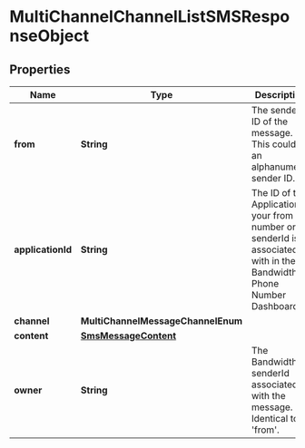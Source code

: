 

# MultiChannelChannelListSMSResponseObject


## Properties

| Name | Type | Description | Notes |
|------------ | ------------- | ------------- | -------------|
|**from** | **String** | The sender ID of the message. This could be an alphanumeric sender ID. |  |
|**applicationId** | **String** | The ID of the Application your from number or senderId is associated with in the Bandwidth Phone Number Dashboard. |  |
|**channel** | **MultiChannelMessageChannelEnum** |  |  |
|**content** | [**SmsMessageContent**](SmsMessageContent.md) |  |  |
|**owner** | **String** | The Bandwidth senderId associated with the message. Identical to &#39;from&#39;. |  |



